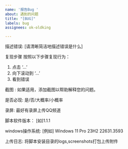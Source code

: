 ```yaml
---
name: '报告Bug '
about: 遇到的问题
title: "[BUG]"
labels: bug
assignees: ok-oldking

---
```


描述错误:
[请清晰简洁地描述错误是什么]

复现步骤 按照以下步骤复现行为：

1. 点击 ‘…’
2. 向下滚动到 ‘…’
3. 看到错误

截图 :
如果适用，添加截图以帮助解释您的问题。

是否必现:
是/否/大概率/小概率

录屏:
最好有录屏上传QQ频道

脚本软件版本：
[如]1.1.1

windows操作系统:
 [例如] Windows 11 Pro 23H2 22631.3593

上传日志:
将脚本安装目录的logs,screenshots打包上传附件
